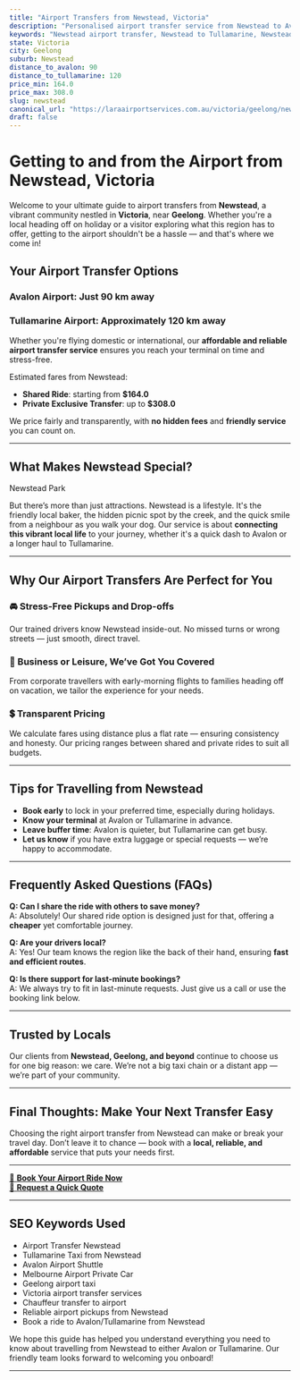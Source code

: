 ```yaml
---
title: "Airport Transfers from Newstead, Victoria"
description: "Personalised airport transfer service from Newstead to Avalon and Tullamarine airports. Enjoy a smooth, affordable ride with us!"
keywords: "Newstead airport transfer, Newstead to Tullamarine, Newstead to Avalon, airport taxi Newstead, private airport transfer Newstead, shared ride Newstead, Newstead transfers, airport shuttle Newstead, book Newstead airport taxi, affordable Newstead airport transfer, Newstead airport transfer service, airport transfer Geelong, airport transfer Melbourne, Melbourne airport taxi, airport transfers Victoria, Tullamarine airport shuttle, Avalon airport transfers, Melbourne private transfer, airport transport services Melbourne"
state: Victoria
city: Geelong
suburb: Newstead
distance_to_avalon: 90
distance_to_tullamarine: 120
price_min: 164.0
price_max: 308.0
slug: newstead
canonical_url: "https://laraairportservices.com.au/victoria/geelong/newstead/"
draft: false
---
```


# Getting to and from the Airport from Newstead, Victoria

Welcome to your ultimate guide to airport transfers from **Newstead**, a vibrant community nestled in **Victoria**, near **Geelong**. Whether you're a local heading off on holiday or a visitor exploring what this region has to offer, getting to the airport shouldn't be a hassle — and that's where we come in!

## Your Airport Transfer Options

### Avalon Airport: Just 90 km away  
### Tullamarine Airport: Approximately 120 km away

Whether you're flying domestic or international, our **affordable and reliable airport transfer service** ensures you reach your terminal on time and stress-free.

Estimated fares from Newstead:
- **Shared Ride**: starting from **$164.0**
- **Private Exclusive Transfer**: up to **$308.0**

We price fairly and transparently, with **no hidden fees** and **friendly service** you can count on.

---

## What Makes Newstead Special?

Newstead Park

But there’s more than just attractions. Newstead is a lifestyle. It's the friendly local baker, the hidden picnic spot by the creek, and the quick smile from a neighbour as you walk your dog. Our service is about **connecting this vibrant local life** to your journey, whether it's a quick dash to Avalon or a longer haul to Tullamarine.

---

## Why Our Airport Transfers Are Perfect for You

### 🚘 Stress-Free Pickups and Drop-offs
Our trained drivers know Newstead inside-out. No missed turns or wrong streets — just smooth, direct travel.

### 💼 Business or Leisure, We’ve Got You Covered
From corporate travellers with early-morning flights to families heading off on vacation, we tailor the experience for your needs.

### 💲 Transparent Pricing
We calculate fares using distance plus a flat rate — ensuring consistency and honesty. Our pricing ranges between shared and private rides to suit all budgets.

---

## Tips for Travelling from Newstead

- **Book early** to lock in your preferred time, especially during holidays.
- **Know your terminal** at Avalon or Tullamarine in advance.
- **Leave buffer time**: Avalon is quieter, but Tullamarine can get busy.
- **Let us know** if you have extra luggage or special requests — we’re happy to accommodate.

---

## Frequently Asked Questions (FAQs)

**Q: Can I share the ride with others to save money?**  
A: Absolutely! Our shared ride option is designed just for that, offering a **cheaper** yet comfortable journey.

**Q: Are your drivers local?**  
A: Yes! Our team knows the region like the back of their hand, ensuring **fast and efficient routes**.

**Q: Is there support for last-minute bookings?**  
A: We always try to fit in last-minute requests. Just give us a call or use the booking link below.

---

## Trusted by Locals

Our clients from **Newstead, Geelong, and beyond** continue to choose us for one big reason: we care. We’re not a big taxi chain or a distant app — we’re part of your community.

---

## Final Thoughts: Make Your Next Transfer Easy

Choosing the right airport transfer from Newstead can make or break your travel day. Don’t leave it to chance — book with a **local, reliable, and affordable** service that puts your needs first.

---

[📅 **Book Your Airport Ride Now**](https://laraairportservices.square.site/s/appointments)  
[📧 **Request a Quick Quote**](https://laraairportservices.square.site/contact-us)

---

## SEO Keywords Used
- Airport Transfer Newstead
- Tullamarine Taxi from Newstead
- Avalon Airport Shuttle
- Melbourne Airport Private Car
- Geelong airport taxi
- Victoria airport transfer services
- Chauffeur transfer to airport
- Reliable airport pickups from Newstead
- Book a ride to Avalon/Tullamarine from Newstead

We hope this guide has helped you understand everything you need to know about travelling from Newstead to either Avalon or Tullamarine. Our friendly team looks forward to welcoming you onboard!

---
